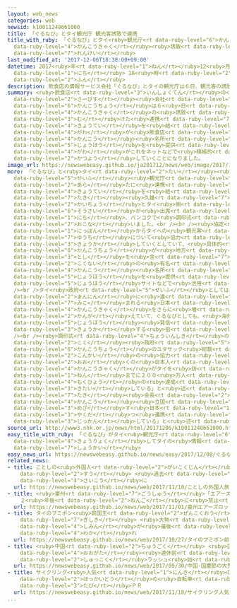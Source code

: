 ```yaml
---
layout: web_news
categories: web
newsid: k10011248661000
title: 「ぐるなび」とタイ観光庁 観光客誘致で連携
title_with_ruby: 「ぐるなび」とタイ<ruby>観光庁<rt data-ruby-level="6">かんこうちょう</rt></ruby> <ruby>観光客<rt
  data-ruby-level="4">かんこうきゃく</rt></ruby><ruby>誘致<rt data-ruby-level="7">ゆうち</rt></ruby>で<ruby>連携<rt
  data-ruby-level="7">れんけい</rt></ruby>
last_modified_at: '2017-12-06T18:38:00+09:00'
datetime: 2017<ruby>年<rt data-ruby-level="1">ねん</rt></ruby>12<ruby>月<rt data-ruby-level="1">がつ</rt></ruby>06<ruby>日<rt
  data-ruby-level="1">にち</rt></ruby> 18<ruby>時<rt data-ruby-level="2">じ</rt></ruby>38<ruby>分<rt
  data-ruby-level="2">ふん</rt></ruby>
description: 飲食店の情報サービス会社「ぐるなび」とタイの観光庁は６日、観光客の誘致に向けた連携協定を結び、タイ側が飲食店や観光名所の情報を提供し、「ぐるなび」側がこれをネットなどで積極的に活用していくことになりました。
summary: <ruby>飲食店<rt data-ruby-level="3">いんしょくてん</rt></ruby>の<ruby>情報<rt data-ruby-level="5">じょうほう</rt></ruby><ruby>サービス<rt
  data-ruby-level="2">さーびす</rt></ruby><ruby>会社<rt data-ruby-level="2">がいしゃ</rt></ruby>「ぐるなび」とタイの<ruby>観光庁<rt
  data-ruby-level="6">かんこうちょう</rt></ruby>は６<ruby>日<rt data-ruby-level="1">にち</rt></ruby>、<ruby>観光客<rt
  data-ruby-level="4">かんこうきゃく</rt></ruby>の<ruby>誘致<rt data-ruby-level="7">ゆうち</rt></ruby>に<ruby>向<rt
  data-ruby-level="3">む</rt></ruby>けた<ruby>連携<rt data-ruby-level="7">れんけい</rt></ruby><ruby>協定<rt
  data-ruby-level="4">きょうてい</rt></ruby>を<ruby>結<rt data-ruby-level="4">むす</rt></ruby>び、タイ<ruby>側<rt
  data-ruby-level="4">がわ</rt></ruby>が<ruby>飲食店<rt data-ruby-level="3">いんしょくてん</rt></ruby>や<ruby>観光<rt
  data-ruby-level="4">かんこう</rt></ruby><ruby>名所<rt data-ruby-level="3">めいしょ</rt></ruby>の<ruby>情報<rt
  data-ruby-level="5">じょうほう</rt></ruby>を<ruby>提供<rt data-ruby-level="6">ていきょう</rt></ruby>し、「ぐるなび」<ruby>側<rt
  data-ruby-level="4">がわ</rt></ruby>がこれをネットなどで<ruby>積極的<rt data-ruby-level="4">せっきょくてき</rt></ruby>に<ruby>活用<rt
  data-ruby-level="2">かつよう</rt></ruby>していくことになりました。
image_url: https://newswebeasy.github.io/ja201712/news/web/image/2017/12/06/K10011248661_1712061730_1712061740_01_02.jpg
more: 「ぐるなび」と<ruby>タイ<rt data-ruby-level="2">たい</rt></ruby><ruby>国<rt data-ruby-level="2">こく</rt></ruby><ruby>政府<rt
  data-ruby-level="5">せいふ</rt></ruby><ruby>観光庁<rt data-ruby-level="6">かんこうちょう</rt></ruby>は、<ruby>新<rt
  data-ruby-level="2">あら</rt></ruby>たに<ruby>連携<rt data-ruby-level="7">れんけい</rt></ruby><ruby>協定<rt
  data-ruby-level="4">きょうてい</rt></ruby>を<ruby>結<rt data-ruby-level="4">むす</rt></ruby>び、ぐるなびの<ruby>滝<rt
  data-ruby-level="7">たき</rt></ruby><ruby>久雄<rt data-ruby-level="7">ひさお</rt></ruby><ruby>会長<rt
  data-ruby-level="2">かいちょう</rt></ruby>とタイ<ruby>側<rt data-ruby-level="4">がわ</rt></ruby>のユタサック<ruby>総裁<rt
  data-ruby-level="6">そうさい</rt></ruby>が<ruby>出席<rt data-ruby-level="4">しゅっせき</rt></ruby>して、６<ruby>日<rt
  data-ruby-level="1">にち</rt></ruby>、バンコクで<ruby>調印式<rt data-ruby-level="4">ちょういんしき</rt></ruby>を<ruby>行<rt
  data-ruby-level="2">おこな</rt></ruby>いました。<br /><br /><ruby>協定<rt data-ruby-level="4">きょうてい</rt></ruby>では、<ruby>日本<rt
  data-ruby-level="1">にっぽん</rt></ruby>からタイへの<ruby>観光客<rt data-ruby-level="4">かんこうきゃく</rt></ruby>の<ruby>誘致<rt
  data-ruby-level="7">ゆうち</rt></ruby>について<ruby>協力<rt data-ruby-level="4">きょうりょく</rt></ruby>を<ruby>強化<rt
  data-ruby-level="3">きょうか</rt></ruby>していくとしていて、<ruby>具体的<rt data-ruby-level="4">ぐたいてき</rt></ruby>には、タイの<ruby>観光庁<rt
  data-ruby-level="6">かんこうちょう</rt></ruby>が<ruby>地方<rt data-ruby-level="2">ちほう</rt></ruby><ruby>都市<rt
  data-ruby-level="3">とし</rt></ruby>を<ruby>含<rt data-ruby-level="7">ふく</rt></ruby>めたタイ<ruby>国内<rt
  data-ruby-level="2">こくない</rt></ruby>の<ruby>有名<rt data-ruby-level="3">ゆうめい</rt></ruby>レストランや<ruby>観光<rt
  data-ruby-level="4">かんこう</rt></ruby><ruby>名所<rt data-ruby-level="3">めいしょ</rt></ruby>などの<ruby>情報<rt
  data-ruby-level="5">じょうほう</rt></ruby>を<ruby>提供<rt data-ruby-level="6">ていきょう</rt></ruby>し、ぐるなびが<ruby>情報<rt
  data-ruby-level="5">じょうほう</rt></ruby>サイトなどで<ruby>活用<rt data-ruby-level="2">かつよう</rt></ruby>します。<br
  /><br />タイ<ruby>政府<rt data-ruby-level="5">せいふ</rt></ruby>としては、ことし１５０<ruby>万人<rt
  data-ruby-level="2">まんにん</rt></ruby>に<ruby>達<rt data-ruby-level="4">たっ</rt></ruby>すると<ruby>見込<rt
  data-ruby-level="7">みこ</rt></ruby>まれる<ruby>日本<rt data-ruby-level="1">にっぽん</rt></ruby>からの<ruby>観光客<rt
  data-ruby-level="4">かんこうきゃく</rt></ruby>をさらに<ruby>増<rt data-ruby-level="5">ふ</rt></ruby>やしたいと<ruby>考<rt
  data-ruby-level="2">かんが</rt></ruby>えていて、ぐるなびとしても、<ruby>海外向<rt data-ruby-level="3">かいがいむ</rt></ruby>けの<ruby>情報<rt
  data-ruby-level="5">じょうほう</rt></ruby><ruby>発信<rt data-ruby-level="4">はっしん</rt></ruby>を<ruby>強化<rt
  data-ruby-level="3">きょうか</rt></ruby>する<ruby>狙<rt data-ruby-level="7">ねら</rt></ruby>いがあります。<br
  /><br /><ruby>調印式<rt data-ruby-level="4">ちょういんしき</rt></ruby>のあと、<ruby>タイ<rt data-ruby-level="2">たい</rt></ruby><ruby>国<rt
  data-ruby-level="2">こく</rt></ruby><ruby>政府<rt data-ruby-level="5">せいふ</rt></ruby><ruby>観光庁<rt
  data-ruby-level="6">かんこうちょう</rt></ruby>のユタサック<ruby>総裁<rt data-ruby-level="6">そうさい</rt></ruby>は「<ruby>今回<rt
  data-ruby-level="2">こんかい</rt></ruby>の<ruby>協力<rt data-ruby-level="4">きょうりょく</rt></ruby>によって、さらに<ruby>多<rt
  data-ruby-level="2">おお</rt></ruby>くの<ruby>日本人<rt data-ruby-level="1">にほんじん</rt></ruby><ruby>観光客<rt
  data-ruby-level="4">かんこうきゃく</rt></ruby>がタイを<ruby>訪<rt data-ruby-level="7">おとず</rt></ruby>れ、２０２０<ruby>年<rt
  data-ruby-level="1">ねん</rt></ruby>までに２００<ruby>万人<rt data-ruby-level="2">まんにん</rt></ruby>という<ruby>目標<rt
  data-ruby-level="4">もくひょう</rt></ruby>の<ruby>達成<rt data-ruby-level="4">たっせい</rt></ruby>につながることを<ruby>期待<rt
  data-ruby-level="3">きたい</rt></ruby>している」と<ruby>述<rt data-ruby-level="5">の</rt></ruby>べたほか、ぐるなびの<ruby>滝<rt
  data-ruby-level="7">たき</rt></ruby><ruby>会長<rt data-ruby-level="2">かいちょう</rt></ruby>も「<ruby>観光<rt
  data-ruby-level="4">かんこう</rt></ruby><ruby>立国<rt data-ruby-level="2">りっこく</rt></ruby>を<ruby>目指<rt
  data-ruby-level="3">めざ</rt></ruby>す<ruby>日本<rt data-ruby-level="1">にっぽん</rt></ruby>にとっても<ruby>役立<rt
  data-ruby-level="3">やくだ</rt></ruby>つ<ruby>連携<rt data-ruby-level="7">れんけい</rt></ruby>だと<ruby>実感<rt
  data-ruby-level="3">じっかん</rt></ruby>している」と<ruby>述<rt data-ruby-level="5">の</rt></ruby>べました。
source_url: http://www3.nhk.or.jp/news/html/20171206/k10011248661000.html
easy_title_with_ruby: 「ぐるなび」がタイ<ruby>観光庁<rt data-ruby-level="6">かんこうちょう</rt></ruby>と<ruby>協力<rt
  data-ruby-level="4">きょうりょく</rt></ruby>してタイの<ruby>情報<rt data-ruby-level="5">じょうほう</rt></ruby>を<ruby>紹介<rt
  data-ruby-level="7">しょうかい</rt></ruby>
easy_news_url: https://newswebeasy.github.io/news/easy/2017/12/08/ぐるなびがタイ観光庁と協力してタイの情報を紹介
related_news:
- title: ことしの<ruby>外国人<rt data-ruby-level="2">がいこくじん</rt></ruby><ruby>旅行者<rt data-ruby-level="3">りょこうしゃ</rt></ruby><ruby>数<rt
    data-ruby-level="2">すう</rt></ruby> <ruby>過去<rt data-ruby-level="5">かこ</rt></ruby><ruby>最高<rt
    data-ruby-level="4">さいこう</rt></ruby>に
  url: https://newswebeasy.github.io/news/web/2017/11/10/ことしの外国人旅行者数-過去最高に
- title: <ruby>豪州<rt data-ruby-level="7">ごうしゅう</rt></ruby>「エアーズロック」の<ruby>岩登<rt data-ruby-level="3">いわのぼ</rt></ruby>り
    ２<ruby>年後<rt data-ruby-level="2">ねんご</rt></ruby>に<ruby>禁止<rt data-ruby-level="5">きんし</rt></ruby>へ
  url: https://newswebeasy.github.io/news/web/2017/11/01/豪州エアーズロックの岩登り-2年後に禁止へ
- title: タイのプミポン<ruby>前国王<rt data-ruby-level="2">ぜんこくおう</rt></ruby> <ruby>火葬<rt data-ruby-level="7">かそう</rt></ruby>の<ruby>儀式<rt
    data-ruby-level="7">ぎしき</rt></ruby> <ruby>大勢<rt data-ruby-level="5">おおぜい</rt></ruby>の<ruby>市民<rt
    data-ruby-level="4">しみん</rt></ruby>が<ruby>最後<rt data-ruby-level="4">さいご</rt></ruby>の<ruby>別<rt
    data-ruby-level="4">わか</rt></ruby>れ
  url: https://newswebeasy.github.io/news/web/2017/10/27/タイのプミポン前国王-火葬の儀式-大勢の市民が最後の別れ
- title: <ruby>中国<rt data-ruby-level="2">ちゅうごく</rt></ruby> <ruby>国慶節<rt data-ruby-level="7">こっけいせつ</rt></ruby>の<ruby>大型<rt
    data-ruby-level="4">おおがた</rt></ruby><ruby>連休前<rt data-ruby-level="4">れんきゅうまえ</rt></ruby>に<ruby>出国<rt
    data-ruby-level="2">しゅっこく</rt></ruby>ラッシュ<ruby>始<rt data-ruby-level="3">はじ</rt></ruby>まる
  url: https://newswebeasy.github.io/news/web/2017/09/30/中国-国慶節の大型連休前に出国ラッシュ始まる
- title: サイクリング<ruby>人気<rt data-ruby-level="1">にんき</rt></ruby>のシンガポールで<ruby>北海道<rt
    data-ruby-level="2">ほっかいどう</rt></ruby>の<ruby>自転車<rt data-ruby-level="3">じてんしゃ</rt></ruby><ruby>旅<rt
    data-ruby-level="3">たび</rt></ruby>ＰＲ
  url: https://newswebeasy.github.io/news/web/2017/11/18/サイクリング人気のシンガポールで北海道の自転車旅PR
...
```

